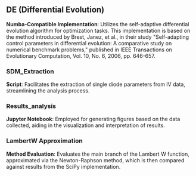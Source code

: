 ## DE (Differential Evolution)
**Numba-Compatible Implementation**: Utilizes the self-adaptive differential evolution algorithm for optimization tasks. This implementation is based on the method introduced by Brest, Janez, et al., in their study "Self-adapting control parameters in differential evolution: A comparative study on numerical benchmark problems," published in IEEE Transactions on Evolutionary Computation, Vol. 10, No. 6, 2006, pp. 646-657.

### SDM_Extraction
**Script**: Facilitates the extraction of single diode parameters from IV data, streamlining the analysis process.

### Results_analysis
**Jupyter Notebook**: Employed for generating figures based on the data collected, aiding in the visualization and interpretation of results.

### LambertW Approximation
**Method Evaluation**: Evaluates the main branch of the Lambert W function, approximated via the Newton-Raphson method, which is then compared against results from the SciPy implementation.
